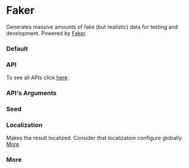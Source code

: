 # Faker

Generates massive amounts of fake (but realistic) data for testing and development. Powered by [Faker](https://fakerjs.dev/).

<Playground />

<Usage />

<Api />

<GlobalConfig />

<Examples />

### Default

<Example value="default" />

### API

To see all APIs click [here](https://fakerjs.dev/api).

<Example value="api" />

### API's Arguments

<Example value="arguments" />

### Seed

<Example value="seed" />

### Localization

Makes the result localized. Consider that localization configure globally. [More](https://fakerjs.dev/guide/localization.html).

<Example value="localization" />

### More

<Example value="more" />

<LastModified />
